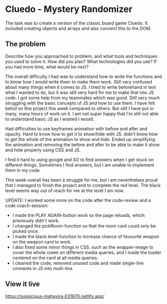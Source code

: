 # Cluedo - Mystery Randomizer

The task was to create a version of the classic board game Cluedo.  It included creating objects and arrays and also connect this to the DOM.

## The problem

Describe how you approached to problem, and what tools and techniques you used to solve it. How did you plan? What technologies did you use? If you had more time, what would be next?

The overall difficulty I had was to understand how to write the functions and to know how I would write them to make them work. Still very confused about many things when it comes to JS. I tried to write beforehand in text what I wanted to do, but it was still very hard for me to make that into JS code. I got some help from my teammates which was good. Still very much struggling with the basic concepts of JS and how to use them. I have felt behid on this project this week compared to others. But still I have put in many, many hours of work on it. I am not super happy that I'm still not able to understand basic JS as I wished I would. 

Had difficulties to use keyframes animation with before and after and opacity. Hard to know how to get it to show/hide with JS. didn't know how to get the whole of the animation to show and hide. Ended up simplifying the animation and removing the before and after to be able to make it show and hide properly using CSS and JS.

I find it hard to using google and SO to find answers when I get stuck on different things. Sometimes I find answers, but I am unable to implement them in my code.

This week overall has been a struggle for me, but I am nevertheless proud that I managed to finish the project and to complete the red level. The black level seems way out of reach for me at the level I am now.

UPDATE: I worked some more on the code after the code-review and a code coach-session: 
- I made the PLAY AGAIN-button work so the page reloads, which previously didn't work.
- I changed the pickRoom-function so that the room card could only be picked once.
- I made the black level-function to increase chance of favourite weapon on the weapon card to work.
- I also fixed some minor things in CSS, such as the wrapper-image to cover the whole creen on different media queries, and I made the loader centered on the card at all media queries.
- I cleaned the code, removed unused code and made single-line cmments in JS into multi-line.


## View it live
https://suspicious-mahavira-031870.netlify.app/